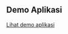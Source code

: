 ## Demo Aplikasi
[Lihat demo aplikasi]([https://youtu.be/linkvideo](https://github.com/HavidRa/UTS_PM1_HavidRestuAfyantara_23552011051/blob/main/DemoApk.mp4))
